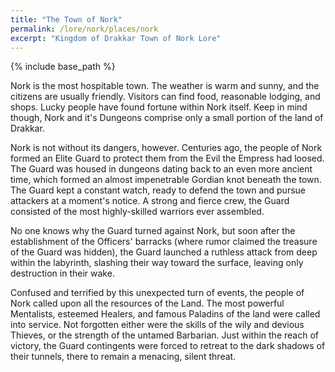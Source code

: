```yaml
---
title: "The Town of Nork"
permalink: /lore/nork/places/nork
excerpt: "Kingdom of Drakkar Town of Nork Lore"
---
```


{% include base_path %}

Nork is the most hospitable town. The weather is warm and sunny, and the citizens are usually friendly. Visitors can find food, reasonable lodging, and shops. Lucky people have found fortune within Nork itself. Keep in mind though, Nork and it's Dungeons comprise only a small portion of the land of Drakkar. 

Nork is not without its dangers, however. Centuries ago, the people of Nork formed an Elite Guard to protect them from the Evil the Empress had loosed. The Guard was housed in dungeons dating back to an even more ancient time, which formed an almost impenetrable Gordian knot beneath the town. The Guard kept a constant watch, ready to defend the town and pursue attackers at a moment's notice. A strong and fierce crew, the Guard consisted of the most highly-skilled warriors ever assembled. 

No one knows why the Guard turned against Nork, but soon after the establishment of the Officers' barracks (where rumor claimed the treasure of the Guard was hidden), the Guard launched a ruthless attack from deep within the labyrinth, slashing their way toward the surface, leaving only destruction in their wake. 

Confused and terrified by this unexpected turn of events, the people of Nork called upon all the resources of the Land. The most powerful Mentalists, esteemed Healers, and famous Paladins of the land were called into service. Not forgotten either were the skills of the wily and devious Thieves, or the strength of the untamed Barbarian. Just within the reach of victory, the Guard contingents were forced to retreat to the dark shadows of their tunnels, there to remain a menacing, silent threat. 
